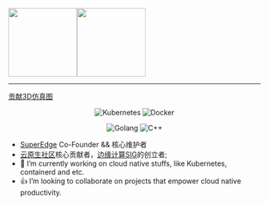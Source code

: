 <!--原来的提交显示 ![](https://github-readme-stats.vercel.app/api?username=attlee-wang&theme=buefy&show_icons=true) -->

<img align="center" height="137px" src="https://github-readme-stats.vercel.app/api?username=attlee-wang&hide_border=true&show_icons=true&include_all_commits=true&line_height=21&bg_color=0,EC6C6C,FFD479,FFFC79,73FA79&theme=graywhite&locale=cn" /><img align="center" height="137px" src="https://github-readme-stats.vercel.app/api/top-langs/?username=huweihuang&hide_border=true&layout=compact&bg_color=0,73FA79,73FDFF,D783FF&theme=graywhite&locale=cn" />


---
<!--
**dixudx/dixudx** is a ✨ _special_ ✨ repository because its `README.md` (this file) appears on your GitHub profile.

Here are some ideas to get you started:

- 🔭 I’m currently working on ...
- 🌱 I’m currently learning ...
- 👯 I’m looking to collaborate on ...
- 🤔 I’m looking for help with ...
- 💬 Ask me about ...
- 📫 How to reach me: ...
- 😄 Pronouns: ...
- ⚡ Fun fact: ...
-->
[贡献3D仿真图](https://skyline.github.com/attlee-wang/2021)

<p align="center">
  <img alt="Kubernetes" src="https://img.shields.io/static/v1?style=flat&logo=Kubernetes&label=&message=Kubernetes&color=767676">
  <img alt="Docker" src="https://img.shields.io/static/v1?style=flat&logo=Docker&label=&message=Docker&color=767676">
</p>

<p align="center">
  <img alt="Golang" src="https://img.shields.io/static/v1?style=flat&logo=Go&label=&message=Golang&color=767676">
  <img alt="C++" src="https://img.shields.io/static/v1?style=flat&logo=Python&label=&message=Python&color=767676">
</p>

- [SuperEdge](https://github.com/superedge/superedge) Co-Founder && 核心维护者
- [云原生社区](https://cloudnative.to/)核心贡献者，[边缘计算SIG](https://i.cloudnative.to/edge/)的创立者;
- 🔭 I’m currently working on cloud native stuffs, like Kubernetes, containerd and etc.
- 👍 I’m looking to collaborate on projects that empower cloud native productivity.


